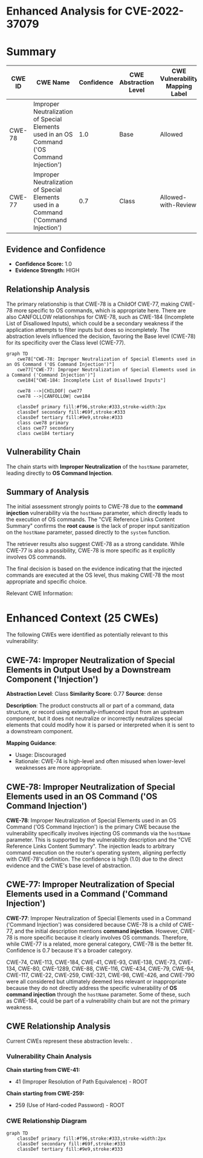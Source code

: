# Enhanced Analysis for CVE-2022-37079

# Summary
| CWE ID | CWE Name | Confidence | CWE Abstraction Level | CWE Vulnerability Mapping Label | CWE-Vulnerability Mapping Notes |
|---|---|---|---|---|---|
| CWE-78 | Improper Neutralization of Special Elements used in an OS Command ('OS Command Injection') | 1.0 | Base | Allowed | Primary CWE |
| CWE-77 | Improper Neutralization of Special Elements used in a Command ('Command Injection') | 0.7 | Class | Allowed-with-Review | Secondary Candidate |

## Evidence and Confidence

*   **Confidence Score:** 1.0
*   **Evidence Strength:** HIGH

## Relationship Analysis
The primary relationship is that CWE-78 is a ChildOf CWE-77, making CWE-78 more specific to OS commands, which is appropriate here. There are also CANFOLLOW relationships for CWE-78, such as CWE-184 (Incomplete List of Disallowed Inputs), which could be a secondary weakness if the application attempts to filter inputs but does so incompletely. The abstraction levels influenced the decision, favoring the Base level (CWE-78) for its specificity over the Class level (CWE-77).

```mermaid
graph TD
    cwe78["CWE-78: Improper Neutralization of Special Elements used in an OS Command ('OS Command Injection')"]
    cwe77["CWE-77: Improper Neutralization of Special Elements used in a Command ('Command Injection')"]
    cwe184["CWE-184: Incomplete List of Disallowed Inputs"]

    cwe78 -->|CHILDOF| cwe77
    cwe78 -->|CANFOLLOW| cwe184

    classDef primary fill:#f96,stroke:#333,stroke-width:2px
    classDef secondary fill:#69f,stroke:#333
    classDef tertiary fill:#9e9,stroke:#333
    class cwe78 primary
    class cwe77 secondary
    class cwe184 tertiary
```

## Vulnerability Chain
The chain starts with **Improper Neutralization** of the `hostName` parameter, leading directly to **OS Command Injection**.

## Summary of Analysis
The initial assessment strongly points to CWE-78 due to the **command injection** vulnerability via the `hostName` parameter, which directly leads to the execution of OS commands. The "CVE Reference Links Content Summary" confirms the **root cause** is the lack of proper input sanitization on the `hostName` parameter, passed directly to the `system` function.

The retriever results also suggest CWE-78 as a strong candidate. While CWE-77 is also a possibility, CWE-78 is more specific as it explicitly involves OS commands.

The final decision is based on the evidence indicating that the injected commands are executed at the OS level, thus making CWE-78 the most appropriate and specific choice.

Relevant CWE Information:

# Enhanced Context (25 CWEs)
The following CWEs were identified as potentially relevant to this vulnerability:

## CWE-74: Improper Neutralization of Special Elements in Output Used by a Downstream Component ('Injection')
**Abstraction Level**: Class
**Similarity Score**: 0.77
**Source**: dense

**Description**:
The product constructs all or part of a command, data structure, or record using externally-influenced input from an upstream component, but it does not neutralize or incorrectly neutralizes special elements that could modify how it is parsed or interpreted when it is sent to a downstream component.

**Mapping Guidance**:
- Usage: Discouraged
- Rationale: CWE-74 is high-level and often misused when lower-level weaknesses are more appropriate.

## CWE-78: Improper Neutralization of Special Elements used in an OS Command ('OS Command Injection')
**CWE-78**: Improper Neutralization of Special Elements used in an OS Command ('OS Command Injection') is the primary CWE because the vulnerability specifically involves injecting OS commands via the `hostName` parameter. This is supported by the vulnerability description and the "CVE Reference Links Content Summary". The injection leads to arbitrary command execution on the router's operating system, aligning perfectly with CWE-78's definition. The confidence is high (1.0) due to the direct evidence and the CWE's base level of abstraction.

## CWE-77: Improper Neutralization of Special Elements used in a Command ('Command Injection')
**CWE-77**: Improper Neutralization of Special Elements used in a Command ('Command Injection') was considered because CWE-78 is a child of CWE-77, and the initial description mentions **command injection**. However, CWE-78 is more specific because it clearly involves OS commands. Therefore, while CWE-77 is a related, more general category, CWE-78 is the better fit. Confidence is 0.7 because it's a broader category.

CWE-74, CWE-113, CWE-184, CWE-41, CWE-93, CWE-138, CWE-73, CWE-134, CWE-80, CWE-1289, CWE-88, CWE-116, CWE-434, CWE-79, CWE-94, CWE-117, CWE-22, CWE-259, CWE-321, CWE-98, CWE-426, and CWE-790 were all considered but ultimately deemed less relevant or inappropriate because they do not directly address the specific vulnerability of **OS command injection** through the `hostName` parameter. Some of these, such as CWE-184, could be part of a vulnerability chain but are not the primary weakness.


## CWE Relationship Analysis

Current CWEs represent these abstraction levels: .


### Vulnerability Chain Analysis

**Chain starting from CWE-41:**
- 41 (Improper Resolution of Path Equivalence) - ROOT


**Chain starting from CWE-259:**
- 259 (Use of Hard-coded Password) - ROOT



### CWE Relationship Diagram

```mermaid
graph TD
    classDef primary fill:#f96,stroke:#333,stroke-width:2px
    classDef secondary fill:#69f,stroke:#333
    classDef tertiary fill:#9e9,stroke:#333
```